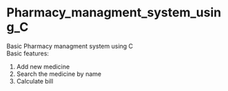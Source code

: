 # Pharmacy_managment_system_using_C
Basic Pharmacy managment system using C  
Basic features: 
1. Add new medicine 
2. Search the medicine by name 
3. Calculate bill
